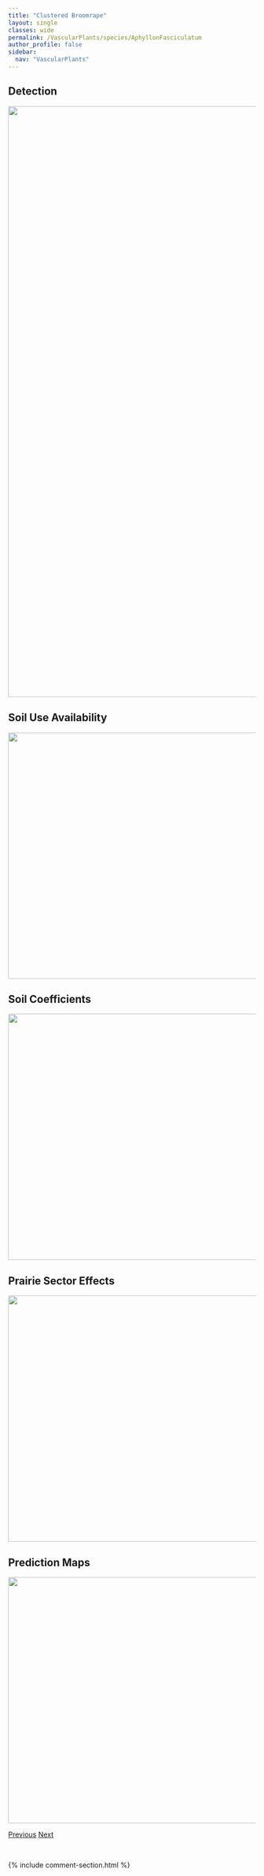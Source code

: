 ```yaml
---
title: "Clustered Broomrape"
layout: single
classes: wide
permalink: /VascularPlants/species/AphyllonFasciculatum
author_profile: false
sidebar:
  nav: "VascularPlants"
---
```


<h2>Detection</h2>

<a href="https://drive.google.com/uc?export=view&id=1SFZGGN2Ldt1E7Xdyyj11aoXbR-ukfS9N">
<img src="https://drive.google.com/uc?export=view&id=1SFZGGN2Ldt1E7Xdyyj11aoXbR-ukfS9N" height = "1200" width = "800">
</a>


<h2>Soil Use Availability</h2>

<a href="https://drive.google.com/uc?export=view&id=17FUEom_ql6sLvGHjmvR8xFlArl3Gvp7R">
<img src="https://drive.google.com/uc?export=view&id=17FUEom_ql6sLvGHjmvR8xFlArl3Gvp7R" height = "500" width = "1000">
</a>


<h2>Soil Coefficients</h2>

<a href="https://drive.google.com/uc?export=view&id=1nbzGdFso8xH6vHWcqrZbz1aTtEioDAZ0">
<img src="https://drive.google.com/uc?export=view&id=1nbzGdFso8xH6vHWcqrZbz1aTtEioDAZ0" height = "500" width = "1000">
</a>


<h2>Prairie Sector Effects</h2>

<a href="https://drive.google.com/uc?export=view&id=1BNnv87yi_P1nWHzsNIrJrhCBB15ZD7wX">
<img src="https://drive.google.com/uc?export=view&id=1BNnv87yi_P1nWHzsNIrJrhCBB15ZD7wX" height = "500" width = "1000">
</a>


<h2>Prediction Maps</h2>

<a href="https://drive.google.com/uc?export=view&id=1UPBUHLqoAqdsWH2oq_-04GJMqSlGuDj2">
<img src="https://drive.google.com/uc?export=view&id=1UPBUHLqoAqdsWH2oq_-04GJMqSlGuDj2" height = "500" width = "1000">
</a>


<a href="/DevelopmentWebsite/VascularPlants/species/AnticleaOccidentalis" class="pagination--pager" title="Anticlea occidentalis">Previous</a> <a href="/DevelopmentWebsite/VascularPlants/species/AphyllonLudovicianum" class="pagination--pager" title="Aphyllon ludovicianum">Next</a>

<p>&nbsp;</p>

{% include comment-section.html %}
